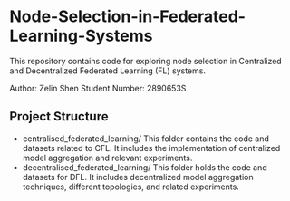 # Node-Selection-in-Federated-Learning-Systems
This repository contains code for exploring node selection in Centralized and Decentralized Federated Learning (FL) systems.

Author: Zelin Shen
Student Number: 2890653S

## Project Structure

* centralised_federated_learning/
This folder contains the code and datasets related to CFL. It includes the implementation of centralized model aggregation and relevant experiments.
* decentralised_federated_learning/
This folder holds the code and datasets for DFL. It includes decentralized model aggregation techniques, different topologies, and related experiments.
